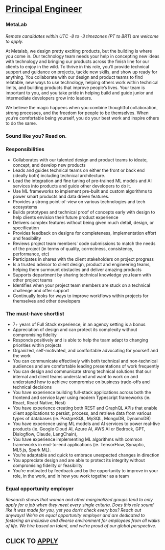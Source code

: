 # [Principal Engineer](https://www.remotewlb.com/apply/principal-engineer-86170)  
### MetaLab  
####  

_Remote candidates within UTC -8 to -3 timezones (PT to BRT) are welcome to apply._

At Metalab, we design pretty exciting products, but the building is where you come in. Our technology team needs your help in concepting new ideas with technology and bringing our products across the finish line for our clients to enjoy in the wild. To thrive in this role, you’ll provide technical support and guidance on projects, tackle new skills, and show up ready for anything. You collaborate with our design and product teams to find relatable, new ways to use technology, helping others work within technical limits, and building products that improve people’s lives. Your team is important to you, and you take pride in helping build and guide junior and intermediate developers grow into leaders.

We believe the magic happens when you combine thoughtful collaboration, strong processes, and the freedom for people to be themselves. When you’re comfortable being yourself, you do your best work and inspire others to do the same.

### Sound like you? Read on.

### Responsibilities

  * Collaborates with our talented design and product teams to ideate, concept, and develop new products 
  * Leads and guides technical teams on either the front or back end (ideally both) including technical architecture. 
  * Lead the integration and fine tuning of pre-trained ML models and AI services into products and guide other developers to do it.
  * Use ML frameworks to implement pre-built and custom algorithms to power smart products and data driven features.
  * Provides a strong point-of-view on various technologies and tech ecosystems
  * Builds prototypes and technical proof of concepts early with design to help clients envision their future product experience
  * Delivers complex features without being given much detail, design, or specification 
  * Provides feedback on designs for completeness, implementation effort and feasibility
  * Reviews project team members' code submissions to match the needs of the project (in terms of quality, correctness, consistency, performance, etc)
  * Participates in shares with the client stakeholders on project progress
  * Is a trusted advisor to client design, product and engineering teams, helping them surmount obstacles and deliver amazing products 
  * Supports department by sharing technical knowledge you learn with other project teams
  * Identifies when your project team members are stuck on a technical challenge and offer support
  * Continually looks for ways to improve workflows within projects for themselves and other developers

### The must-have shortlist

  * 7+ years of Full Stack experience, in an agency setting is a bonus
  * Appreciation of design and can protect its complexity without compromising fidelity
  * Responds positively and is able to help the team adapt to changing priorities within projects
  * Organized, self-motivated, and comfortable advocating for yourself and the work 
  * You can communicate effectively with both technical and non-technical audiences and are comfortable leading presentations of work frequently
  * You can design and communicate strong technical solutions that our internal and client teams understand and want to work on and understand how to achieve compromise on business trade-offs and technical decisions
  * You have experience building full-stack applications across both the frontend and service layer using modern Typescript frameworks (ie. React, React Native, Nest)
  * You have experience creating both REST and GraphQL APIs that enable client applications to persist, process, and retrieve data from various types of databases (ie. PostgreSQL, MySQL, MongoDB, DynamoDB)
  * You have experience using ML models and AI services to power real-live products (ie. Google Cloud AI, Azure AI, AWS AI or Bedrock, GPT, Dialogflow, Claude, LangChain),
  * You have experience implementing ML algorithms with common frameworks in end-to-end applications (ie. TensorFlow, Synaptic, ML5.js, Spark ML).
  * You’re adaptable and quick to embrace unexpected changes in direction
  * You appreciate design and are able to protect its integrity without compromising fidelity or feasibility
  * You’re motivated by feedback and by the opportunity to improve in your role, in the work, and in how you work together as a team

###  **Equal opportunity employer**

 _Research shows that women and other marginalized groups tend to only apply for a job when they meet every single criteria. Does this role sound like it was made for you, yet you don’t check every box? Reach out anyways! We’re an equal opportunity employer and are dedicated to fostering an inclusive and diverse environment for employees from all walks of life. We hire based on talent, and we’re proud of our global perspective._

  
## CLICK TO [APPLY](https://www.remotewlb.com/apply/principal-engineer-86170)

